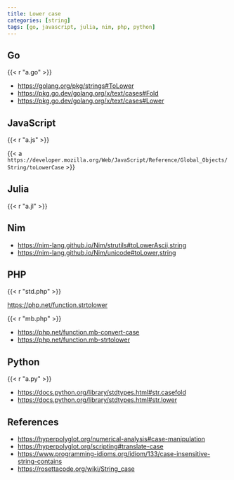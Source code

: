 ```yaml
---
title: Lower case
categories: [string]
tags: [go, javascript, julia, nim, php, python]
---
```


## Go

{{< r "a.go" >}}

- <https://golang.org/pkg/strings#ToLower>
- <https://pkg.go.dev/golang.org/x/text/cases#Fold>
- <https://pkg.go.dev/golang.org/x/text/cases#Lower>

## JavaScript

{{< r "a.js" >}}

{{< a `https://developer.mozilla.org/Web/JavaScript/Reference/Global_Objects/
String/toLowerCase` >}}

## Julia

{{< r "a.jl" >}}

## Nim

- <https://nim-lang.github.io/Nim/strutils#toLowerAscii,string>
- <https://nim-lang.github.io/Nim/unicode#toLower,string>

## PHP

{{< r "std.php" >}}

<https://php.net/function.strtolower>

{{< r "mb.php" >}}

- <https://php.net/function.mb-convert-case>
- <https://php.net/function.mb-strtolower>

## Python

{{< r "a.py" >}}

- <https://docs.python.org/library/stdtypes.html#str.casefold>
- <https://docs.python.org/library/stdtypes.html#str.lower>

## References

- <https://hyperpolyglot.org/numerical-analysis#case-manipulation>
- <https://hyperpolyglot.org/scripting#translate-case>
- <https://www.programming-idioms.org/idiom/133/case-insensitive-string-contains>
- <https://rosettacode.org/wiki/String_case>
